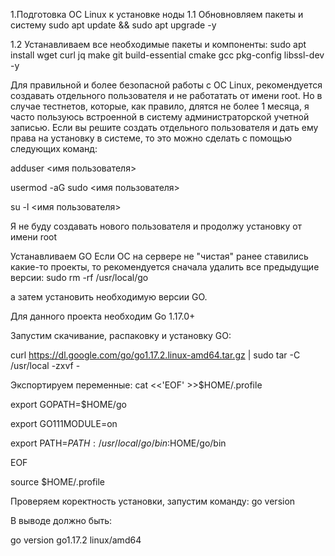 1.Подготовка ОС Linux к установке ноды
1.1 Обновновляем пакеты и систему
sudo apt update && sudo apt upgrade -y

1.2 Устанавливаем все необходимые пакеты и компоненты:
sudo apt install wget curl jq make git build-essential cmake gcc pkg-config libssl-dev -y

Для правильной и более безопасной работы с ОС Linux, рекомендуется создавать отдельного пользователя и не работатать от имени root. Но в случае тестнетов, которые, как правило, длятся не более 1 месяца, я часто пользуюсь встроенной в систему администраторской учетной записью. Если вы решите создать отдельного пользователя и дать ему права на установку в системе, то это можно сделать с помощью следующих команд:

adduser <имя пользователя>

usermod -aG sudo <имя пользователя>

su -l <имя пользователя>

Я не буду создавать нового пользователя и продолжу установку от имени root

Устанавливаем GO Если ОС на сервере не "чистая" ранее ставились какие-то проекты, то рекомендуется сначала удалить все предыдущие версии:
sudo rm -rf /usr/local/go

а затем установить необходимую версии GO.

Для данного проекта необходим Go 1.17.0+

Запустим скачивание, распаковку и установку GO:

curl https://dl.google.com/go/go1.17.2.linux-amd64.tar.gz | sudo tar -C /usr/local -zxvf -

Экспортируем переменные:
cat <<'EOF' >>$HOME/.profile

export GOPATH=$HOME/go

export GO111MODULE=on

export PATH=$PATH:/usr/local/go/bin:$HOME/go/bin

EOF

source $HOME/.profile

Проверяем коректность установки, запустим команду:
go version

В выводе должно быть:

go version go1.17.2 linux/amd64
